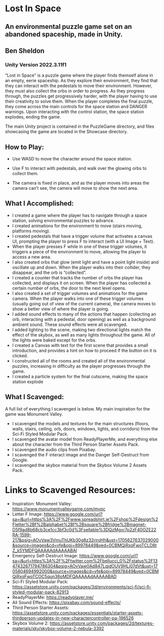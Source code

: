 # Lost In Space
## An environmental puzzle game set on an abandoned spaceship, made in Unity.
## Ben Sheldon

### Unity Version 2022.3.11f1

“Lost in Space” is a puzzle game where the player finds themself alone in an empty, eerie spaceship. As they explore their environment, they find that they can interact with the pedestals to move their environment. However, they must also collect the orbs in order to progress. As they progress through, the puzzles get progressively harder, with the player having to use their creativity to solve them. When the player completes the final puzzle, they come across the main controls for the space station and DANGER warnings. Upon interacting with the control station, the space station explodes, ending the game.

The main Unity project is contained in the PuzzleGame directory, and files showcasing the game are located in the Showcase directory.

## How to Play:
- Use WASD to move the character around the space station. 

- Use F to interact with pedestals, and walk over the glowing orbs to collect them. 

- The camera is fixed in place, and as the player moves into areas the camera can’t see, the camera will move to show the next area.

## What I Accomplished:

- I created a game where the player has to navigate through a space station, solving environmental puzzles to advance.
- I created animations for the environment to move (stairs moving, platforms moving).
- I created pedestals that have a trigger volume that activates a canvas UI, prompting the player to press F to interact (with a UI Image + Text).
- When the player presses F while in one of these trigger volumes, it triggers a piece of the environment to move, allowing the player to access a new area.
- I also created orbs that glow (emit light and have a point light inside) and oscillate up and down. When the player walks into their collider, they disappear, and the orb is “collected”.
- I created a counter that tracks the number of orbs the player has collected, and displays it on screen. When the player has collected a certain number of orbs, the door to the next level opens.
- I also created a set of trigger volumes and animations for the game camera. When the player walks into one of these trigger volumes (usually going out of view of the current camera), the camera moves to show a better view of where the player is going.
- I added sound effects to many of the actions that happen (collecting an orb, interacting with a pedestal, door opening) as well as a background ambient sound. These sound effects were all scavenged.
- I added lighting to the scene, making two directional lights match the effect of the skybox, as well as many lights throughout the game. All of the lights were baked except for the orbs.
- I created a Canvas with text for the first scene that provides a small introduction, and provides a hint on how to proceed if the button on it is clicked.
- I constructed all of the rooms and created all of the environmental puzzles, increasing in difficulty as the player progresses through the game.
- I created a particle system for the final cutscene, making the space station explode

## What I Scavenged:
A full list of everything I scavenged is below. My main inspiration for the game was Monument Valley.
- I scavenged the models and textures for the main structures (floors, walls, stairs, ceiling, orb, doors, windows, lights, and corridors) from the Sci-Fi Styled Modular Pack. 
- I scavenged the avatar model from ReadyPlayerMe, and everything else about the character from the Third Person Starter Assets Pack.
- I scavenged the audio clips from Pixabay.
- I scavenged the F interact image and the Danger Self-Destruct from Google.
- I scavenged the skybox material from the Skybox Volume 2 Assets Pack.

# Links to Scavenged Resources:
- Inspiration: Monument Valley: https://www.monumentvalleygame.com/mvpc
- Letter F Image: https://www.google.com/url?sa=i&url=https%3A%2F%2Fwww.spreadshirt.ie%2Fshop%2Fdesign%2Fletter%2Bf%2Balphabet%2Bf%2Bsquare%2Bfridge%2Bmagnet-D5f9ad8b68cb3ce1cc3bf3c0d%3Fsellable%3DQzMgxr7p2zF40OZE22RA-1599-217&psig=AOvVaw3VmuThUKb30g8z32riroHh&ust=1705627637029000&source=images&cd=vfe&opi=89978449&ved=0CBMQjRxqFwoTCLD8tZ_k5YMDFQAAAAAdAAAAABAI
- Emergency Self-Destruct Image: https://www.google.com/url?sa=i&url=https%3A%2F%2Ftwitter.com%2Fbellucci_0%2Fstatus%2F1347432671794786304&psig=AOvVaw0Ad847LqjdOUV9HLi07dVt&ust=1705804694992000&source=images&cd=vfe&opi=89978449&ved=0CBMQjRxqFwoTCOC5qun36oMDFQAAAAAdAAAAABAD
- Sci-Fi Styled Modular Pack: https://assetstore.unity.com/packages/3d/environments/sci-fi/sci-fi-styled-modular-pack-82913
- ReadyPlayerMe: https://readyplayer.me/
- All Sound Effects: https://pixabay.com/sound-effects/
- Third Person Starter Assets: https://assetstore.unity.com/packages/essentials/starter-assets-thirdperson-updates-in-new-charactercontroller-pa-196526
- Skybox Volume 2: https://assetstore.unity.com/packages/2d/textures-materials/sky/skybox-volume-2-nebula-3392
